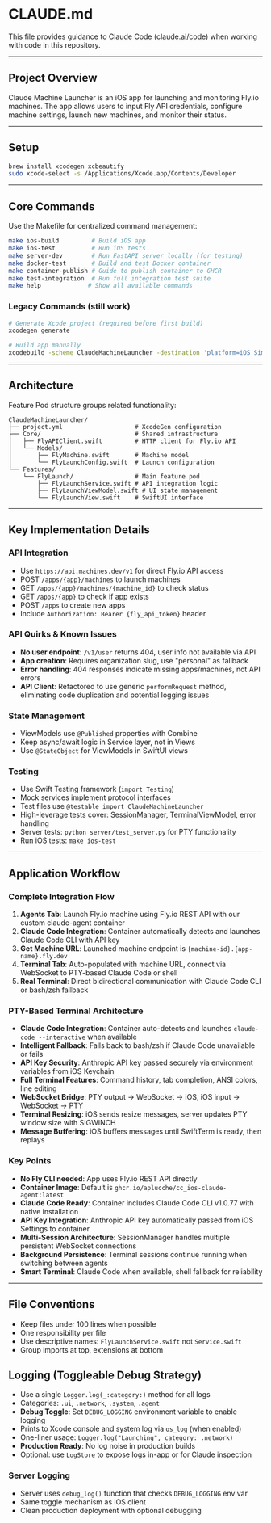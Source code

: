 # CLAUDE.md

This file provides guidance to Claude Code (claude.ai/code) when working with code in this repository.

---

## Project Overview

Claude Machine Launcher is an iOS app for launching and monitoring Fly.io machines. The app allows users to input Fly API credentials, configure machine settings, launch new machines, and monitor their status.

---

## Setup

```bash
brew install xcodegen xcbeautify
sudo xcode-select -s /Applications/Xcode.app/Contents/Developer
```

---

## Core Commands

Use the Makefile for centralized command management:

```bash
make ios-build         # Build iOS app
make ios-test          # Run iOS tests  
make server-dev        # Run FastAPI server locally (for testing)
make docker-test       # Build and test Docker container
make container-publish # Guide to publish container to GHCR
make test-integration  # Run full integration test suite
make help             # Show all available commands
```

### Legacy Commands (still work)
```bash
# Generate Xcode project (required before first build)
xcodegen generate

# Build app manually
xcodebuild -scheme ClaudeMachineLauncher -destination 'platform=iOS Simulator,name=iPhone 16' | xcbeautify --quieter
```

---

## Architecture

Feature Pod structure groups related functionality:

```
ClaudeMachineLauncher/
├── project.yml                    # XcodeGen configuration
├── Core/                          # Shared infrastructure
│   ├── FlyAPIClient.swift         # HTTP client for Fly.io API
│   └── Models/
│       ├── FlyMachine.swift       # Machine model
│       └── FlyLaunchConfig.swift  # Launch configuration
└── Features/
    └── FlyLaunch/                 # Main feature pod
        ├── FlyLaunchService.swift # API integration logic
        ├── FlyLaunchViewModel.swift # UI state management
        └── FlyLaunchView.swift    # SwiftUI interface
```

---

## Key Implementation Details

### API Integration
- Use `https://api.machines.dev/v1` for direct Fly.io API access
- POST `/apps/{app}/machines` to launch machines
- GET `/apps/{app}/machines/{machine_id}` to check status
- GET `/apps/{app}` to check if app exists
- POST `/apps` to create new apps
- Include `Authorization: Bearer {fly_api_token}` header

### API Quirks & Known Issues
- **No user endpoint**: `/v1/user` returns 404, user info not available via API
- **App creation**: Requires organization slug, use "personal" as fallback
- **Error handling**: 404 responses indicate missing apps/machines, not API errors
- **API Client**: Refactored to use generic `performRequest` method, eliminating code duplication and potential logging issues

### State Management
- ViewModels use `@Published` properties with Combine
- Keep async/await logic in Service layer, not in Views
- Use `@StateObject` for ViewModels in SwiftUI views

### Testing
- Use Swift Testing framework (`import Testing`)
- Mock services implement protocol interfaces
- Test files use `@testable import ClaudeMachineLauncher`
- High-leverage tests cover: SessionManager, TerminalViewModel, error handling
- Server tests: `python server/test_server.py` for PTY functionality
- Run iOS tests: `make ios-test`

---

## Application Workflow

### Complete Integration Flow
1. **Agents Tab**: Launch Fly.io machine using Fly.io REST API with our custom claude-agent container
2. **Claude Code Integration**: Container automatically detects and launches Claude Code CLI with API key
3. **Get Machine URL**: Launched machine endpoint is `{machine-id}.{app-name}.fly.dev`
4. **Terminal Tab**: Auto-populated with machine URL, connect via WebSocket to PTY-based Claude Code or shell
5. **Real Terminal**: Direct bidirectional communication with Claude Code CLI or bash/zsh fallback

### PTY-Based Terminal Architecture
- **Claude Code Integration**: Container auto-detects and launches `claude-code --interactive` when available
- **Intelligent Fallback**: Falls back to bash/zsh if Claude Code unavailable or fails
- **API Key Security**: Anthropic API key passed securely via environment variables from iOS Keychain
- **Full Terminal Features**: Command history, tab completion, ANSI colors, line editing
- **WebSocket Bridge**: PTY output → WebSocket → iOS, iOS input → WebSocket → PTY
- **Terminal Resizing**: iOS sends resize messages, server updates PTY window size with SIGWINCH
- **Message Buffering**: iOS buffers messages until SwiftTerm is ready, then replays

### Key Points
- **No Fly CLI needed**: App uses Fly.io REST API directly
- **Container Image**: Default is `ghcr.io/aplucche/cc_ios-claude-agent:latest` 
- **Claude Code Ready**: Container includes Claude Code CLI v1.0.77 with native installation
- **API Key Integration**: Anthropic API key automatically passed from iOS Settings to container
- **Multi-Session Architecture**: SessionManager handles multiple persistent WebSocket connections
- **Background Persistence**: Terminal sessions continue running when switching between agents
- **Smart Terminal**: Claude Code when available, shell fallback for reliability

---

## File Conventions

- Keep files under 100 lines when possible
- One responsibility per file
- Use descriptive names: `FlyLaunchService.swift` not `Service.swift`
- Group imports at top, extensions at bottom


## Logging (Toggleable Debug Strategy)

- Use a single `Logger.log(_:category:)` method for all logs
- Categories: `.ui`, `.network`, `.system`, `.agent`
- **Debug Toggle**: Set `DEBUG_LOGGING` environment variable to enable logging
- Prints to Xcode console and system log via `os_log` (when enabled)
- One-liner usage: `Logger.log("Launching", category: .network)`
- **Production Ready**: No log noise in production builds
- Optional: use `LogStore` to expose logs in-app or for Claude inspection

### Server Logging
- Server uses `debug_log()` function that checks `DEBUG_LOGGING` env var
- Same toggle mechanism as iOS client
- Clean production deployment with optional debugging